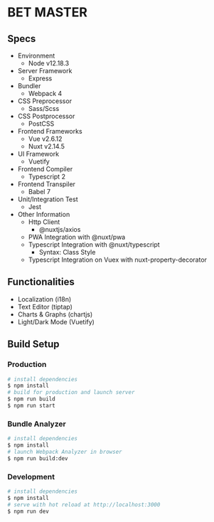 # BET MASTER

## Specs

- Environment
  - Node v12.18.3
- Server Framework
  - Express
- Bundler
  - Webpack 4
- CSS Preprocessor
  - Sass/Scss
- CSS Postprocessor
  - PostCSS
- Frontend Frameworks
  - Vue v2.6.12
  - Nuxt v2.14.5
- UI Framework
  - Vuetify
- Frontend Compiler
  - Typescript 2
- Frontend Transpiler
  - Babel 7
- Unit/Integration Test
  - Jest
- Other Information
  - Http Client
    - @nuxtjs/axios
  - PWA Integration with @nuxt/pwa
  - Typescript Integration with @nuxt/typescript
    - Syntax: Class Style
  - Typescript Integration on Vuex with nuxt-property-decorator

## Functionalities

- Localization (i18n)
- Text Editor (tiptap)
- Charts & Graphs (chartjs)
- Light/Dark Mode (Vuetify)

## Build Setup

### Production

```bash
# install dependencies
$ npm install
# build for production and launch server
$ npm run build
$ npm run start
```

### Bundle Analyzer

```bash
# install dependencies
$ npm install
# launch Webpack Analyzer in browser
$ npm run build:dev
```

### Development

```bash
# install dependencies
$ npm install
# serve with hot reload at http://localhost:3000
$ npm run dev
```
